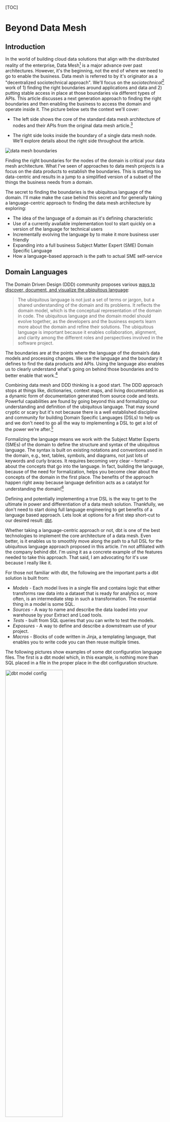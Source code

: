 [TOC]

# Beyond Data Mesh

## Introduction

In the world of building cloud data solutions that align with the distributed reality of the enterprise, Data Mesh[^data-mesh-intro] is a major advance over past architectures. However, it's the beginning, not the end of where we need to go to enable the business.  Data mesh is referred to by it's originator as a "decentralized sociotechnical approach". We'll focus on the *sociotechnical*[^sociotechnical] work of 1) finding the right boundaries around applications and data and 2) putting stable access in place at those boundaries via different types of APIs. This article discusses a next generation approach to finding the right boundaries and then enabling the business to access the domain and operate inside it. The picture below sets the context we'll cover:

- The left side shows the core of the standard data mesh architecture of nodes and their APIs from the original data mesh article.[^original-article]
- The right side looks inside the boundary of a single data mesh node. We'll explore details about the right side throughout the article.

  [^sociotechnical]: While calling it a "sociotechnical paradigm: an approach that recognizes the interactions between 
people and the technical architecture and solutions in complex organizations" in the Data Mesh book is a nice general description, I'll be referring to it as simply the data mesh architecture. 
  [^original-article]: This picture is is copied from the original article on data mesh: [Data Mesh Principles and Logical Architecture](https://martinfowler.com/articles/data-mesh-principles.html). 

  [^data-mesh-intro]: See [Data Mesh: Delivering Data-Driven Value at Scale](https://www.amazon.com/Data-Mesh-Delivering-Data-Driven-Value/dp/1492092398/ref=sr_1_1?crid=2WUIEMPCPFXWK&keywords=Data+Mesh%3A+Delivering+Data-Driven+Value+at+Scale&qid=1690809592&sprefix=data+mesh+delivering+data-driven+value+at+scale%2Caps%2C97&sr=8-1) or Starburst's [Description of a Data Mesh](https://www.starburst.io/learn/data-fundamentals/what-is-data-mesh/) and [Accelerating Your Cloud Migration Journey with a Data Mesh Architecture](accelerating-your-cloud-migration-journey-with-a-data-mesh-architecture/)

![data mesh boundaries](./images/data-mesh-boundaries.png)

Finding the right boundaries for the nodes of the domain is critical your data mesh architecture. What I've seen of approaches to data mesh projects is a focus on the data products to establish the boundaries. This is starting too data-centric and results in a jump to a simplified version of a subset of the things the business needs from a domain.  

The secret to finding the boundaries is the ubiquitous language of the domain. I'll make make the case behind this secret and for generally taking a language-centric approach to finding the data mesh architecture by exploring:
- The idea of the language of a domain as it's defining characteristic
- Use of a currently available implementation tool to start quickly on a version of the language for technical users
- Incrementally evolving the language by to make it more business user friendly
- Expanding into a full business Subject Matter Expert (SME) Domain Specific Language
- How a language-based approach is the path to actual SME self-service

## Domain Languages

The Domain Driven Design (DDD) community proposes various [ways to discover, document, and visualize the ubiquitous language](https://www.linkedin.com/advice/0/how-do-you-document-communicate-your-ubiquitous):

>The ubiquitous language is not just a set of terms or jargon, but a shared understanding of the domain and its problems. It reflects the domain model, which is the conceptual representation of the domain in code. The ubiquitous language and the domain model should evolve together, as the developers and the business experts learn more about the domain and refine their solutions. The ubiquitous language is important because it enables collaboration, alignment, and clarity among the different roles and perspectives involved in the software project.

The boundaries are at the points where the language of the domain’s data models and processing changes. We use the language and the boundary it defines to find the data products and APIs. Using the language also enables us to clearly understand what's going on behind those boundaries and to better enable that work.[^markus-on-DDD] 

[^markus-on-DDD]: For more about the intersection of DDD and the language of domains see [On the Relationship between Domain-Driven Design and Domain-Specific Languages](https://www.linkedin.com/pulse/relationship-between-domain-driven-design-languages-markus-voelter/)

Combining data mesh and DDD thinking is a good start. The DDD approach stops at things like, dictionaries, context maps, and living documentation as a dynamic form of documentation generated from source code and tests. Powerful capabilities are found by going beyond this and formalizing our understanding and definition of the ubiquitous language.  That may sound cryptic or scary but it's not because there is a well established discipline and community for building Domain Specific Languages (DSLs) to help us and we don't need to go all the way to implementing a DSL to get a lot of the power we're after.[^DSL-community] 

[^DSL-community]: Great places to start with DSLs are this community: [Subject Matter First](https://subjectmatterfirst.org/) and the writings of this master practitioner: [the further reading list after this article](https://www.linkedin.com/pulse/relationship-between-domain-driven-design-languages-markus-voelter/) or just google for anything written by Markus Voelter.

Formalizing the language means we work with the Subject Matter Experts (SMEs) of the domain to define the structure and syntax of the ubiquitous language.  The syntax is built on existing notations and conventions used in the domain, e.g., text, tables, symbols, and diagrams, not just lots of keywords and curly braces. It requires becoming very clear – formal! – about the concepts that go into the language. In fact, building the language, because of the need for formalization, helps you become clear about the concepts of the domain in the first place. The benefits of the approach happen right away because language definition acts as a catalyst for understanding the domain![^Markus-adapted]

[^Markus-adapted]: This paragraph is taken from articles written by [Markus Voelter](https://voelter.de/index.html). 

Defining and potentially implementing a true DSL is the way to get to the ultimate in power and differentiation of a data mesh solution. Thankfully, we don't need to start doing full language engineering to get benefits of a language based approach. Lets look at options for a first step short-cut to our desired result: [dbt](https://www.getdbt.com/).

Whether taking a language-centric approach or not, dbt is one of the best technologies to implement the core architecture of a data mesh. Even better, is it enables us to smoothly move along the path to a full DSL for the ubiquitous language approach proposed in this article. I'm not affiliated with the company behind dbt. I'm using it as a concrete example of the features needed to take this approach. That said, I am advocating for it's use because I really like it. 

For those not familiar with dbt, the following are the important parts a dbt solution is built from:
- *Models* - Each model lives in a single file and contains logic that either transforms raw data into a dataset that is ready for analytics or, more often, is an intermediate step in such a transformation. The essential thing in a model is some SQL.
- *Sources* - A way to name and describe the data loaded into your warehouse by your Extract and Load tools.
- *Tests* - built from SQL queries that you can write to test the models.
- *Exposures* - A way to define and describe a downstream use of your project.
- *Macros* - Blocks of code written in Jinja, a templating language, that enables you to write code you can then reuse multiple times.

The following pictures show examples of some dbt configuration language files. The first is a dbt model which, in this example, is nothing more than SQL placed in a file in the proper place in the dbt configuration structure.

<img src="./images/dbt-model.png" alt="dbt model config" width="60%">

The next picture shows the template for the additional configuration of a model. It's just more *configuration language* in a text file. 

<img src="./images/dbt-model-properties.png" alt="dbt model config" width="40%">

Models are built by accessing the data exposed by other models or sources. A dbt solution built using this kind of configurations can be the core of a data API for a data mesh domain. You use SQL or additional dbt models to access the models defined as the data products of the domains in you data mesh. You formally create your data products by *exposing* them. Dbt has some basic features to control access, e.g., the Exposures described above, and they advancing those features rapidly. 

All of the parts of a dbt solution are specified using the same kind of file-based configuration language. This language is the first iteration of automation of our domain language. You could just use these basic out-of-the-box dbt features and implement a reasonable data mesh. All of the configuration files taken together forms a technical domain language for your data transformation and access workflows. The model specifications are the only domain specific parts created using the language. Dbt's language is a low level and business domain independent language rather than the domain specific language we aspire to. 

We need to start making an important distinction between a technical domain language and a domain language for SMEs. The critical difference in a language for SMEs is that it is as close as possible to the business language they use with technical details suppressed. While SMEs can use a technical domain language there are almost always a much smaller audience of such SMEs. We ultimately want to support the full community of SMEs by making the a language that isn't overly technical. We want the domain language to support the creation of the data products and to move that work to the SMEs of the domain. Dbt's models are a great start as the data products.

## Dbt Macros as the Start of the DSL

We move to being more of a DSL through the use of dbt macros. Macros, written using dbt's Jinja features, are pieces of code that can be reused multiple times. Using macros we can build higher-level abstractions that are specific to the business domain. We do this to avoid having SMEs creating new data products need to rewrite common complex logic. Instead, we can write it once as a macro and simplify and standardize that part of the logic. Programmers look at this as simply not repeating ourselves (DRY). More important than just avoiding repetition we need to design the macros so they align with the ubiquitous language of the domain. There are significant limits to what we can do with macros and there is still a lot of dbt complexity and detail exposed. However, for the right audience, domain specific macros can still be a major step forward. 

Using this approach the architecture of a data mesh node (the right side of [the context picture](#beyond-data-mesh)) looks like the following.

<img src="./images/dbt-in-mesh-node.png" alt="dbt model config" width="75%">

The dbt configurations are executed as the logic of the domain to produce models. The exposed dbt models serve as the **D**ata API[^data-API]. That access can be via raw SQL or by creating new dbt models outside the domain boundary that use a data product.   

  [^data-API]: In the data mesh pictures, APIs with a 'D' are Data APIs. Those with an 'O' are operational or other types of APIs.

## Adding Metrics to the Language 

The next step along the path to a DSL is already part of dbt: the [dbt Semantic Layer](https://www.getdbt.com/blog/dbt-semantic-layer-whats-next/). "The dbt Semantic Layer allows data teams to centrally define essential business metrics like revenue, customer, and churn in the modeling layer (your dbt project) for consistent self-service within downstream data tools like BI and metadata management solutions. The dbt Semantic Layer provides the flexibility to define metrics on top of your existing models and then query those metrics and models in your analysis tools of choice."[^dbt-semantic-layer]. This layer is a language for defining metrics. Dbt talks about its value from the technical perspective. We're looking at it as another part of our domain specific language. The business surely includes a lot in their ubiquitous language about the metrics, e.g., how are they named, how are they calculated, how do they evolve over time and where are they used. The following shows an example of a metric defined in the dbt language.

TODO: decide if 'customer' is a good example of a metric in the above.

<img src="./images/dbt-metric-example.png" alt="example metric" width="70%">


The following shows how the semantic layer fits into business use.


<img src="./images/dbt-sl-architecture.png" alt="dbt semantic layer architecture" width="50%">

Examples of the kinds of metrics that can be expressed in the language:

- Expressions, e.g., `transactions – cancellations`
- Ratios, e.g., revenue per customer
- Cumulative Metrics, e.g., weekly active users
- Aggregation types, e.g., sum_boolean and percentile TODO: get better example of aggregation types

I see the value of a central definition of metrics in a semantic layer as transformative for a business. It will have dramatic effects on standardizing everything from basic BI reporting to the most advanced AI. The fact that the business can now see and configure the definition is a big part of this transformation. A single metric and it's dimensions can easily be a data product. Having metrics defined in the domain language further enables data product creation by SMEs.

Similar to the previously introduced parts of dbt, even the metrics language is low level and generic rather when compared to the what SMEs use the ubiquitous language do describe metrics. However, once the metrics are defined, using them in combination with the domain specific dbt macros is a significant step forward. 

  [^dbt-semantic-layer]: See: https://docs.getdbt.com/docs/use-dbt-semantic-layer/dbt-semantic-layer

## A Full DSL

There are limits to how well we can model the ubiquitous language of the business using dbt or similar generic tools. Our ability to really model the language becomes possible when we formalize[^formalize] our understanding of the language of the domain as a DSL[^yet-another-attempt]. With the infrastructure of something like dbt we can have the DSL generate dbt configurations that do what the semantics of the DSL specify. The DSL isn't limited to just generating dbt. It would generate whatever is needed to perform the DSL statements. The following figure introduces the what the architecture would look like when we introduce a full DSL.

<img src="./images/intro-to-dsl-architecture.png" alt="full DSL architecture" width="60%">

The following are concrete examples of formalization of the language of the domain from my recent projects. The examples go from simple and more technical language structures to more complex and domain specific:

  [^formalize]: This article gets into the details of the formalization needed to know [When is something a (domain-specific) language?](https://www.linkedin.com/pulse/when-something-domain-specific-language-markus-voelter/)
  
  [^yet-another-attempt]: For more insight into what a DSLs and some additional examples see: [Yet another attempt at explaining Domain Specific Languages](https://www.linkedin.com/pulse/yet-another-attempt-explaining-domain-specific-markus-voelter/).

### Data Vault Creation and Evolution Example

A data vault[^data-vault] is a great data structure for use inside domains of the data mesh. Covering data vaults requires a separate article. For this example, just consider the vault to be a complex relational database structure that is used to organize the data into a kind of graph build from Hubs, Satellites, and Links. Creating and modifying data vaults was a common task on multiple of my projects. This example can be considered a *technical* DSL used by specialists responsible for loading the data. Initially, setting up the vaults was the domain of the modeling team, over time the SMEs started to propose the structures and talk in terms of the DSL when describing the data they wanted to access. We implemented a DSL for creation or change of a vault via a series of one line statements, e.g., the following is a simple examples that set up a hub and then does a data quality check to verify it worked:

![hub instruction](./images/hub-instruction.png)

![dq instruction](./images/dq-instruction.png)

In this example we didn't generate raw dbt configurations. Instead we used a the dbt vault extension [AutomateDV](https://automate-dv.com/)[^dbt-vault] to simplify the implementation. Such a tool can be considered yet another generic technical DSL layer on top of dbt. A DSL was needed here because even using this extension was too technical. Using the extension took too much effort to use and test even for a dbt expert.Our modelers barely understood dbt but their language matched the new DSL. 

### Clinical Trial Data Mapping and Transformation Example

There are SMEs who's job is to load and convert clinical trial data from arbitrary input formats to an industry standard format. They need to do custom versions of this for every clinical trial project and then deal with a series of changes. We implemented a language to express the mappings and transformations where SQL was only used in very special cases. An example of the kinds of high-level domain specific instructions are those for processing data from laboratory tests which converts multiple laboratory values in a horizontal data layout, pivots it to be vertical as required by the standard and automatically deals with standard conversion tables and normal range checking. While you may not understand the details of this, describing how to do this is a central part of the ubiquitous language of clinical trail data. It typically requires detailed specifications that are then implemented as custom ETL or complex SQL. We implemented a single instruction, e.g., 

> `Lab Stack("WBC","WHITE BLOOD CELL COUNT","HEMATOLOGY","","BLOOD",LBHLAB,GEND,WBCRES,WBCU_)`

A clinical data conversion SME would read this like a sentence because the parameters are in an expected order of the domain when working with this type of data. This is a simple single instruction. We also have sequences of instructions that work as a unit, e.g., *Nesting* is the ability to use instructions within each other to provide seamless transformations while eliminating the need for temporary variables. We implemented a large set of interlocking statements like this that allowed a SME to perform their entire job. Each statement generated dbt configurations and additional code and then our runtime system executed it. 


  [^data-vault]: See https://www.data-vault.co.uk/what-is-data-vault/ or google 'data vault' to see the massive amount of information available about it. 
  [^dbt-vault]: We used an earlier version of it called dbt-vault. It may have become easier to configure since then. What's important is the example of hiding technical details from the SMEs by wrapping it with a DSL. An important benefit of a tool evolution like this, discussed later in this article, is that the DSL isolates you from the tech changes, see:  write section on tech evolution. TODO: investigate whether it's more DSL in the new version.

### Full Clinical Trial Specification Example

Both of the above DSL examples were *relatively* simple languages because their scope was relatively small and they were relatively technical. They were substantially easier to implemented because they were a layer on top of dbt. A tool like dbt is ideal for DSL creation because it is text based (a.k.a. configuration-as-code). The DSL then generates the dbt configuration files[^generate-more-than-dbt]. The focus can be on creating the language of the domain rather than that plus deep technical challenges related to making it possible to execute the DSL instructions. Next, I'll briefly describe another example that doesn't use dbt but supports a much richer domain at a much more domain specific level. 

Clinical trails are done to evaluate new drugs. They always start with writing a scientific specification of the evaluation called a *Clinical Protocol*. We built a DSL that enables the SMEs that specify data collection, calculations, workflows, and reports to be run on specialized clinical trial software systems. The following show examples of the language for defining these configurations.

The following shows[^clario-mps-talk] an example of how a DSL can look like a form but still contain complex domain specific instructions. For example there are multiple expressions in the fields that reference data in other parts of the DSL, e.g., "First Scheduled" is defined as "Activation Completion + 6 days". These expressions can be arbitrary complex and the user is guided so that they only create valid expressions while still just typing. 

![form example](./images/visit-example.png)

The following shows a more complex DSL structure for defining when patients move through the phases of the clinical trial, e.g., they move when specific expressions about the eligibility criteria evaluate to true. The implementation of this is essentially a state transition diagram. While we have the capability to build a pure state transition DSL, we instead used the language of the SMEs in the domain. Notice that the word 'event' has a red squiggle under it. This is an example of a rich IDE that detects inconsistencies in the language as the user types and shows them as errors.

![disposition example](./images/disposition-example.png)

A DSL with this level of complexity requires more infrastructure than just a way to generate dbt files. In this case the runtime that needed to be configured is made up of many separate systems each different and each evolving what they support at different rates.  Luckily, there are powerful tools available for building DSLs of this complexity, the tool spectrum spans [MPS](https://www.jetbrains.com/mps/), the best tool for a comprehensive DSL, the family of tools supporting the [Language Server Protocol](https://microsoft.github.io/language-server-protocol/), and the language parser frameworks available in virtually every modern language.[^MPS] 

  [^MPS]: Getting into DSL technology requires a separate article. Some great places to start are looking at [MPS](https://www.jetbrains.com/mps/) and [LIonWeb](https://github.com/lionweb-org/)

  [^generate-more-than-dbt]: It's never a simple as just generating dbt config files but that is the majority of what is generated. Other things like database DDL, blocks of shell scripts or python code are also generated to fill gaps between tools like dbt.

  [^clario-mps-talk]: These examples are taken from a presentation [by Clario at a DSL conference](https://www.youtube.com/watch?v=zag7hkaHWD0&list=PLQ176FUIyIUZ6e7lGYfyzYlnNkZiB2n9v&index=9).

## The Spectrum of Domain Languages

How far to go on the spectrum of domain languages depends on the domain. A full DSL is appropriate when the work of specifying a solution meets the following criteria[^criteria]:

- Has complex rules, data, and processes and if the work of specification is dominated by business considerations rather than technical details 
- Is repeated frequently by different SMEs in the domain 

This level of work justifies the extra implementation effort for a full DSL. That work could be inside a single domain or across a closely related set of domains. When considering the boundary of the language don't get trapped into thinking that a domain is a simple flat structure. Domains are almost always a hierarchy containing sub-domains. Modeling the data mesh nodes and the languages they use needs to consider what level in the hierarchy of domains is the right place to establish the boundary to best serve the business needs. 

Examples of applying this rule for deciding if a full DSL is justified:

- The above example of of specifying and automating the execution of the data collection and processing of a Clinical Trial justifies a full DSL because every trial is unique, the specification is dominated by the combination of how the science drives the technical details, and many trials are run in a year. 
- Specifying the tax rules for a country. The rules are complex, they change across each year so must be re-specified, and the specification is dominated by a mix of business and human complexity.[^tax-dsl] 
- Specifying the data products, analytics, metrics, and BI reports for a financial product. If the specification changes for every customer in complex ways and lots of new customers are setup regularly. 

  [^tax-dsl]: A video about the Dutch Tax Administrations DSL https://www.youtube.com/watch?v=_-XMjfz3RcU. This article also covers it as one of the DSL examples: https://www.infoq.com/articles/why-dsl-collection-anecdotes/

A situation that might justify a full DSL even if the above criteria aren't met is if there is a lot of experimentation needed to find the right version of the configuration, e.g., as part of a rapid selling process the spec needs to be evolved and simulated. 

A domain language effort can start with the generic out-of-the-box domain language features of a tool like dbt and over time evolve to a full DSL. As the domain language is expanded it will have richer ways to define data products, do the transformations inside the domain, and access the data products.

How does buying a vendor solution fit into the DSL building decision? Vendor products need to be generic rather than domain specific so their target market size justifies their business. There are surely domain specific products, e.g., a product targeting clinical trials or financial investment products. Products always struggle with being domain specific enough to exactly match the organization and function of your business domains. Even the *configurable* or *programmable* products I've worked with over the years are rarely customizable enough to become truly domain specific without contorting them to the point where there is a major struggle to maintain them. Those that do offer configuration should be on the path to the ideal configuration via a DSL. When considering products which are on the configurability path, favor those that enable you to add your business specific specification via something like a DSL, e.g., products that are based on configuration-as-code like dbt. 

  [^criteria]: If you want a more precise discussion see: [Is a DSL suitable for you?](https://voelter.de/doyouneedone.html)

## Data Mesh APIs

The previous sections focused on how dbt or an DSL that extends dbt would serve the Data APIs. We haven't talked about how to implement the regular API, e.g., http REST calls to retrieve data or do other processing.[^operational-api] These are the APIs labeled with 'O' in the following figure. It is my believe that there is a deep problem with the current state of APIs and how clients use them, especially when we are trying for strong domain boundaries. APIs typically do one, rather restricted thing, e.g., retrieve some data possibly filtered, store some data, launch some processing. Ideally the APIs match the part of the language of the domain that we want to expose to clients. Current technology doesn't allow an API to do the kind of rich semantic operations that the ubiquitous language supports. The client needs to string together API calls to do something like select some data, transform it, calculate something, format it, and bring back the right subset of the results. I'm not talking about just SQL statements. I'm talking about doing interesting things in the ubiquitous language. DSLs offer a novel way to define APIs that solve this problem.

[^operational-api]: The data mesh literature calls the APIs labeled as 'O' in the diagrams the 'operational' APIs. In this article I'm considering the 'D' APIs to be the database access to data-products via SQL and the http style access via the 'O' APIs. 

<img src="./images/intro-to-dsl-architecture.png" alt="full DSL architecture" width="70%">

In a DSL-based architecture, the API accepts a group of statements in the domain language, executes them and returns the results. This has benefits including:
- The client gets to fully express the full set of semantic actions they want to perform in the language instead of a series of separate API calls
- The language is part of the domain boundary because clients can't do anything that the language doesn't support. Making traditional API calls allows more extensive data extraction and manipulation without these limits.
- Only one API that accepts the language need be implemented[^language-based-api-limits]

  [^language-based-api-limits]: Yes there will potentially need to be different APIs for different aspects or sub-sets of the language. I'm exaggerating for impact. 

As discussed in earlier sections, there are multiple levels of language when using dbt. The out-of-the-box, the addition of macros, and the addition of the semantic layer. Each can be directly exposed as a data API, e.g., expose an API that is just the dbt models serving as data products. The APIs can get richer as the implementation of the data mesh evolves eventually having an API that accepted the full DSL. 

###  DSL Inside vs. Outside the Domain

It may be necessary to formalized two kinds of ubiquitous languages:
- the language used to do the work inside the domain boundary
- the language used by clients to interact with the domain

The language inside the domain can express operating on all the internal capabilities and data. External clients may be much more restricted in what they can access or do. When focused on the data mesh you are most likely to start with the client language, e.g., how to they interact with the data products. 

## Everyone Wants a Self-Service Architecture

I'm not talking about self-service via infrastructure-as-a-service that enables delivery teams or advanced users. I mean self service to access and use the data and processing of a domain. Few have credibly attained this kind of *self-service*  and there is little agreement on how attain it: low-code/no-code, drag-and-drop UIs, AI/ML, Citizen Data Scientists, etc. I define self-service as the ability of the users to create *executable solutions* in or from the domain without the IT team doing a software development cycle. The *solution* can be as simple as getting access to existing data and using it to create new data or as elaborate as building a new application. With any of the dbt intermediate architectures described above in place,  self-service is enabled for technically capable SMEs. With a full DSL in place we attain elaborate self-service for a much wider audience of SMEs. For example, a data analyst could:
- Define new data models inside the domain 
- Use those domains to create a new data product to expose to other analysts
- Use the internal or data product models to define a new metric and expose that

If we don't attain these levels of self service we will never break out of the cycle of always being behind the business demands. Even more important, the right *solutions* will be built because the SMEs won't make mistakes on what to build they way it that so frequently happens in a standard IT software dev cycle. The [Subject Matter First](https://subjectmatterfirst.org/) manifesto covers this in detail.  

If we allow business users to build their own *solutions*, it needs to be done at level equivalent to an IT solution. This means real support for: 
- Testing - before it can be used in production the analyst built solution needs to be tested. Dbt includes test automation and data quality checking as part of its language. Part of building a real DSL must include either including and integrating the dbt testing features or, ideally, having domain specific ways to test.
- Governance - before it can be moved to production impacts must be understood and managed, versioning must be supported, updates to metadata documentation must be done. Dbt includes a promotion process the supports moving new solution elements from dev to production, it supports versioning (and major extensions to versioning are coming soon), documentation is automatically produced.

A full DSL typically includes an integrated editing and testing tool, e.g., an IDE style tool that is specific to the DSL. This level of DSL support dramatically enhances the self service. 

## Closing Remarks 

As we model the language of the domains of our data mesh we can move along the following path:

- Use an out-of-the-box generic DSL style tool like dbt. 
- Expand to use more features of the tool, potentially in combination with other tools, e.g., use of the semantic layer language of dbt potentially in combination with another tool to do more advanced data quality checking, e.g, [Great-Expectations](https://greatexpectations.io/)
- Introduce a DSL. Frequently the first DSL tends to be more technical
- Expand the DSL to be more targeted at the SMEs of the domain. (Ideally you'd skip the previous step of building the more technical and start your DSL work here.)
- Expand to more comprehensive DSLs covering different domains.

You need not create a unique DSL for every domain, especially in the early part of the journey. There are almost certainly common data structures and operations shared by domains, e.g., basic things like how you create your data-products, that could be supported by a common DSL. For example every data product likely needs common ways to express:
- Data quality constraints
- Retention
- Tests
- Access policies
- API characteristics

To the members of the data mesh community: Hopefully you are already focused on the ubiquitous language and the ideas in this article either support what you are already doing or encourage you to consider a more language-centric approach.

To the members of the DSL community: We need to consider working in domains where the traditional criteria for investing in a DSL may not be met. Instead we should investigate how our techniques can accelerate architectures like data mesh where there is a massive industry focus. 

To anyone doing a data technology upgrade, consider a data mesh architecture driven by a language-centric approach.

# Appendix

 TODO: decide if this material is needed and so should be completed.
 
## Full Architecture Example

 Consider adding this or a variation on it as an example of a full architecture for a domain.

![clin-ops-arch](./images/clin-ops-architecture.png)

## DSLs Isolate Tech Evolution

Describe how have a DSL isolates the business from technology changes, makes porting possible, ...

## DSLs and ChatGTP-LLMs

DSLs are an ideal way to use LLMs and ChatGTP to generate code that a business SME can actually understand, see:

- [Are DSLs the catalyst for making AI-based programming practical?](https://www.linkedin.com/pulse/dsls-catalyst-making-ai-based-programming-practical-markus-voelter/?trk=pulse-article)
- [Demo of DSL Code Generated by ChatGTP](https://github.com/markusvoelter/chatGPTDemo/tree/main)
- [AI-based Prose Programming for Subject Matter Experts: Will this work?]() By Markus Voelter; will be published shortly.

## Bounded Domains is Data Mesh++

The first sentence in the data mesh book is: "Data mesh is a decentralized sociotechnical approach to share, access, and manage analytical data". The architecture needs to be about more than just the data.  It needs to cover all the systems not just the new ones on a cloud platform dedicated to data access and analytics. It needs to be an Enterprise Architecture pattern. Instead of a Data Mesh architecture we want to have a Bounded Domains architecture. TODO: copy material from original bounded domains article.

This is where we revisit the question about applications in the domain vs. just data mentioned earlier in the article. In the data mesh implementations I've seen, it's mostly been the applications as external data sources to a cloud-based data mesh. I feel we need to take a more whole-enterprise view of the bounded domains that makeup the data mesh so the applications should sometimes be inside.
